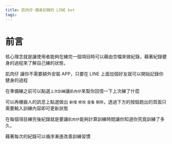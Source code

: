 ```yaml
---
title: 肌肉仔-健身記錄的 LINE bot
tags:
---
```


# 前言

核心理念就是讓使用者能夠在練完一個項目時可以藉由空檔來做紀錄，藉著紀錄健身的過程來了解自己練的狀態，

肌肉仔 讓你不需要額外安裝 APP，只要在 LINE 上面加個好友就可以開始記錄你健身的過程

在準備練之前可以點選`上次訓練`讓`肌肉仔`來幫你回憶一下上次練了什麼

可以再機器人的訊息上點選做出 `新增` `修改` `查看` `刪除`，透過下方的按鈕跑出的頁面只需要輸入訓練內容即可更新狀態

在每個項目練完後紀錄就是要讓`肌肉仔`能夠計算訓練時間讓你知道你究竟訓練了多久，

藉著每次的紀錄可以循序漸進改善訓練習慣